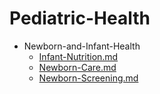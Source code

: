 
# Pediatric-Health

- Newborn-and-Infant-Health
  - [Infant-Nutrition.md](./Infant-Nutrition.md)
  - [Newborn-Care.md](./Newborn-Care.md)
  - [Newborn-Screening.md](./Newborn-Screening.md)
